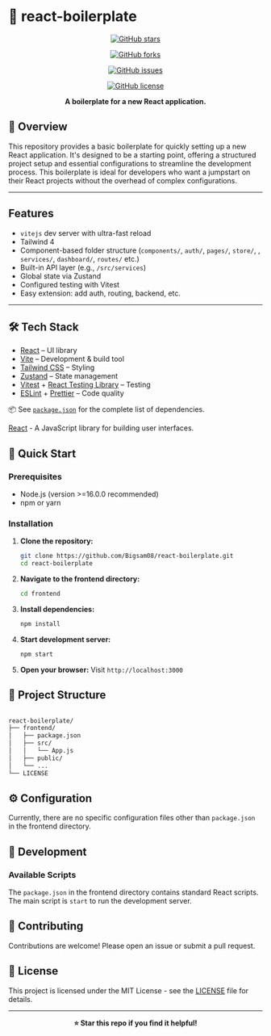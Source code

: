# 🚀 react-boilerplate

<div align="center">

[![GitHub stars](https://img.shields.io/github/stars/Bigsam08/react-boilerplate?style=for-the-badge)](https://github.com/Bigsam08/react-boilerplate/stargazers)

[![GitHub forks](https://img.shields.io/github/forks/Bigsam08/react-boilerplate?style=for-the-badge)](https://github.com/Bigsam08/react-boilerplate/network)

[![GitHub issues](https://img.shields.io/github/issues/Bigsam08/react-boilerplate?style=for-the-badge)](https://github.com/Bigsam08/react-boilerplate/issues)

[![GitHub license](https://img.shields.io/github/license/Bigsam08/react-boilerplate?style=for-the-badge)](LICENSE)

**A boilerplate for a new React application.**

</div>

## 📖 Overview

This repository provides a basic boilerplate for quickly setting up a new React application.  It's designed to be a starting point, offering a structured project setup and essential configurations to streamline the development process.  This boilerplate is ideal for developers who want a jumpstart on their React projects without the overhead of complex configurations.

---

## Features

- `vitejs` dev server with ultra-fast reload  
- Tailwind 4  
- Component-based folder structure (`components/`, `auth/`, `pages/`, `store/`, , `services/`, `dashboard/`, `routes/` etc.)  
- Built-in API layer (e.g., `/src/services`)  
- Global state via Zustand  
- Configured testing with Vitest  
- Easy extension: add auth, routing, backend, etc.

---

## 🛠 Tech Stack

- [React](https://react.dev/) – UI library  
- [Vite](https://vitejs.dev/) – Development & build tool  
- [Tailwind CSS](https://tailwindcss.com/) – Styling  
- [Zustand](https://github.com/pmndrs/zustand) – State management  
- [Vitest](https://vitest.dev/) + [React Testing Library](https://testing-library.com/) – Testing  
- [ESLint](https://eslint.org/) + [Prettier](https://prettier.io/) – Code quality  

📦 See [`package.json`](./package.json) for the complete list of dependencies.

  [React](https://reactjs.org/) - A JavaScript library for building user interfaces.  <!-- TODO: Add version number -->

## 🚀 Quick Start

### Prerequisites

- Node.js (version >=16.0.0 recommended) <!-- TODO: Verify Node.js version requirement -->
- npm or yarn

### Installation

1. **Clone the repository:**

   ```bash
   git clone https://github.com/Bigsam08/react-boilerplate.git
   cd react-boilerplate
   ```

2. **Navigate to the frontend directory:**

   ```bash
   cd frontend
   ```

3. **Install dependencies:**

   ```bash
   npm install
   ```

4. **Start development server:**

   ```bash
   npm start
   ```

5. **Open your browser:** Visit `http://localhost:3000` <!-- TODO: Verify port number -->

## 📁 Project Structure

```bash

react-boilerplate/
├── frontend/
│   ├── package.json
│   ├── src/
│   │   └── App.js
│   ├── public/
│   └── ...
└── LICENSE
```

## ⚙️ Configuration

Currently, there are no specific configuration files other than `package.json` in the frontend directory.

## 🔧 Development

### Available Scripts

The `package.json` in the frontend directory contains standard React scripts.  The main script is `start` to run the development server. <!-- TODO: Add other scripts if available in the frontend's package.json -->

## 🤝 Contributing

Contributions are welcome! Please open an issue or submit a pull request.

## 📄 License

This project is licensed under the MIT License - see the [LICENSE](LICENSE) file for details.

---

<div align="center">

**⭐ Star this repo if you find it helpful!**

</div>
